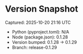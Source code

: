 # Version Snapshot

Captured: 2025-10-20 21:16 UTC

- Python (pyproject.toml): N/A
- Node (package.json):    0.1.28
- Version bumped: 0.1.28 → 0.1.29
- Branch: release-0.1.29
